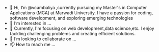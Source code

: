 - 👋 Hi, I’m @vcambaliya ,currently pursuing my Master's in Computer Applications (MCA) at Marwadi University. I have a passion for coding, software development, and exploring emerging technologies
- 👀 I’m interested in ...
- 🌱 Currently, I'm focusing on web development,data science,etc. I enjoy tackling challenging problems and creating efficient solutions.
- 💞️ I’m looking to collaborate on ...
- 📫 How to reach me ...

<!---
vcambaliya/vcambaliya is a ✨ special ✨ repository because its `README.md` (this file) appears on your GitHub profile.
You can click the Preview link to take a look at your changes.
--->
